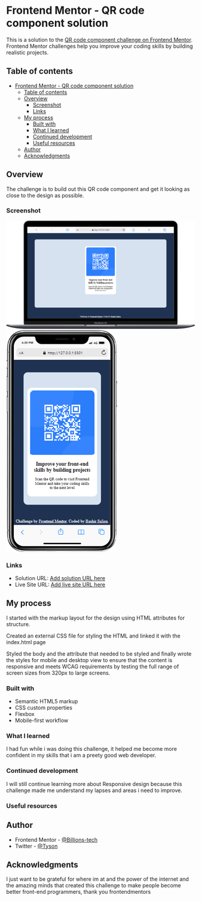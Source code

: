 # Frontend Mentor - QR code component solution

This is a solution to the [QR code component challenge on Frontend Mentor](https://www.frontendmentor.io/challenges/qr-code-component-iux_sIO_H). Frontend Mentor challenges help you improve your coding skills by building realistic projects.

## Table of contents

- [Frontend Mentor - QR code component solution](#frontend-mentor---qr-code-component-solution)
  - [Table of contents](#table-of-contents)
  - [Overview](#overview)
    - [Screenshot](#screenshot)
    - [Links](#links)
  - [My process](#my-process)
    - [Built with](#built-with)
    - [What I learned](#what-i-learned)
    - [Continued development](#continued-development)
    - [Useful resources](#useful-resources)
  - [Author](#author)
  - [Acknowledgments](#acknowledgments)

## Overview

The challenge is to build out this QR code component and get it looking as close to the design as possible.

### Screenshot

![](./Screenshots/Macbook-Air-127.0.0.1.png)
![](./Screenshots/iPhone-X-127.0.0.1.png)

### Links

- Solution URL: [Add solution URL here](https://your-solution-url.com)
- Live Site URL: [Add live site URL here](https://your-live-site-url.com)

## My process

I started with the markup layout for the design using HTML attributes for structure.

Created an external CSS file for styling the HTML and linked it with the index.html page

Styled the body and the attribute that needed to be styled and finally wrote the styles for mobile and desktop view to ensure that the content is responsive and meets WCAG requirements by testing the full range of screen sizes from 320px to large screens.

### Built with

- Semantic HTML5 markup
- CSS custom properties
- Flexbox
- Mobile-first workflow

### What I learned

I had fun while i was doing this challenge, it helped me become more confident in my skills that i am a preety good web developer.

### Continued development

I will still continue learning more about Responsive design because this challenge made me understand my lapses and areas i need to improve.

### Useful resources

## Author

- Frontend Mentor - [@Billions-tech](https://www.frontendmentor.io/profile/Billions-tech)
- Twitter - [@Tyson](https://www.twitter.com/Tyson)

## Acknowledgments

I just want to be grateful for where im at and the power of the internet and the amazing minds that created this challenge to make people become better front-end programmers, thank you frontendmentors
